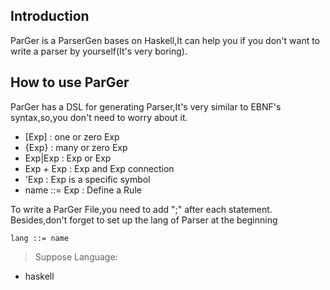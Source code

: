 ## Introduction

ParGer is a ParserGen bases on Haskell,It can help you if you don't want to write a parser by yourself(It's very boring).

## How to use ParGer

ParGer has a DSL for generating Parser,It's very similar to EBNF's syntax,so,you don't need to worry about it.

- [Exp] : one or zero Exp
- {Exp} : many or zero Exp
- Exp|Exp : Exp or Exp
- Exp + Exp : Exp and Exp connection
- 'Exp : Exp is a specific symbol
- name ::= Exp : Define a Rule

To write a ParGer File,you need to add ";" after each statement.  
Besides,don't forget to set up the lang of Parser at the beginning

    lang ::= name

> Suppose Language:

- haskell
